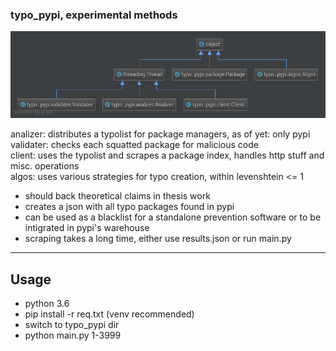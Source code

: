 ### typo_pypi, experimental methods 
![UML](typo_pypi.png)  

analizer: distributes a typolist for package managers, as of yet: only pypi  
validater: checks each squatted package for malicious code  
client: uses the typolist and scrapes a package index, handles http stuff and misc. operations  
algos: uses various strategies for typo creation, within levenshtein <= 1

* should back theoretical claims in thesis work 
* creates a json with all typo packages found in pypi
* can be used as a blacklist for a standalone prevention software or to be intigrated in pypi's warehouse
* scraping takes a long time, either use results.json or run main.py

---
## Usage
* python 3.6
* pip install -r req.txt (venv recommended)
* switch to typo_pypi dir
* python main.py 1-3999